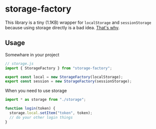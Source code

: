 # storage-factory

This library is a tiny (1.1KB) wrapper for `localStorage` and `sessionStorage` because using storage directly is a bad idea. [That's why](https://michalzalecki.com/why-using-localStorage-directly-is-a-bad-idea).

## Usage

Somewhare in your project

```js
// storage.js
import { StorageFactory } from "storage-factory";

export const local = new StorageFactory(localStorage);
export const session = new StorageFactory(sessionStorage);
```

When you need to use storage

```js
import * as storage from "./storage";

function login(token) {
  storage.local.setItem("token", token);
  // do your other login things
}
```
